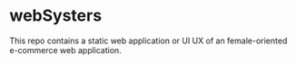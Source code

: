 # webSysters
This repo contains a static web application or UI UX of an female-oriented e-commerce web application.
